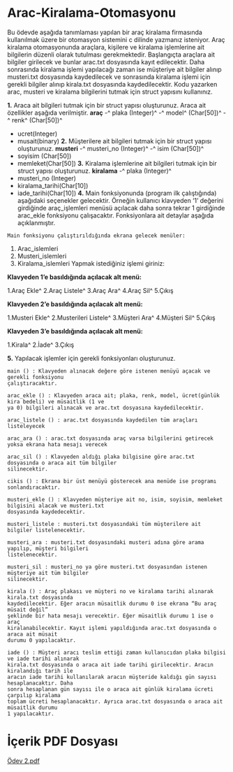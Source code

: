 # Arac-Kiralama-Otomasyonu

Bu ödevde aşağıda tanımlaması yapılan bir araç kiralama firmasında kullanılmak üzere bir otomasyon
sistemini c dilinde yazmanız isteniyor. Araç kiralama otomasyonunda araçlara, kişilere ve kiralama
işlemlerine ait bilgilerin düzenli olarak tutulması gerekmektedir. Başlangıçta araçlara ait bilgiler
girilecek ve bunlar arac.txt dosyasında kayıt edilecektir. Daha sonrasında kiralama işlemi yapılacağı
zaman ise müşteriye ait bilgiler alınıp musteri.txt dosyasında kaydedilecek ve sonrasında kiralama işlemi
için gerekli bilgiler alınıp kirala.txt dosyasında kaydedilecektir. Kodu yazarken arac, musteri ve
kiralama bilgilerini tutmak için struct yapısını kullanınız.

**1.** Araca ait bilgileri tutmak için bir struct yapısı oluşturunuz. Araca ait özellikler aşağıda
    verilmiştir.
**araç**
-^ plaka (Integer)^
-^ model^ (Char[50])^
-^ renk^ (Char[50])^
- ucret(Integer)
- musait(binary)
**2.** Müşterilere ait bilgileri tutmak için bir struct yapısı oluşturunuz.
**musteri**
-^ musteri_no (Integer)^
-^ isim (Char[50])^
- soyisim (Char[50])
- memleket(Char[50])
**3.** Kiralama işlemlerine ait bilgileri tutmak için bir struct yapısı oluşturunuz.
**kiralama**
-^ plaka (Integer)^
- musteri_no (Integer)
- kiralama_tarihi(Char[10])
- iade_tarihi(Char[10])
**4.** Main fonksiyonunda (program ilk çalıştığında) aşağıdaki seçenekler gelecektir. Örneğin
    kullanıcı klavyeden ‘1’ değerini girdiğinde araç_işlemleri menüsü açılacak daha sonra tekrar 1
    girdiğinde arac_ekle fonksiyonu çalışacaktır. Fonksiyonlara ait detaylar aşağıda açıklanmıştır.

```
Main fonksiyonu çalıştırıldığında ekrana gelecek menüler:
```
1. Arac_islemleri
2. Musteri_islemleri
3. Kiralama_islemleri
Yapmak istediğiniz işlemi giriniz:


**Klavyeden 1’e basıldığında açılacak alt menü:**

1.Araç Ekle^
2.Araç Listele^
3.Araç Ara^
4.Araç Sil^
5.Çıkış

**Klavyeden 2’e basıldığında açılacak alt menü:**

1.Musteri Ekle^
2.Musterileri Listele^
3.Müşteri Ara^
4.Müşteri Sil^
5.Çıkış

**Klavyeden 3’e basıldığında açılacak alt menü:**

1.Kirala^
2.İade^
3.Çıkış

**5.** Yapılacak işlemler için gerekli fonksiyonları oluşturunuz.

```
main () : Klavyeden alınacak değere göre istenen menüyü açacak ve gerekli fonksiyonu
çalıştıracaktır.
```
```
arac_ekle () : Klavyeden araca ait; plaka, renk, model, ücret(günlük kira bedeli) ve müsaitlik (1 ve
ya 0) bilgileri alınacak ve arac.txt dosyasına kaydedilecektir.
```
```
arac_listele () : arac.txt dosyasında kaydedilen tüm araçları listeleyecek
```
```
arac_ara () : arac.txt dosyasında araç varsa bilgilerini getirecek yoksa ekrana hata mesajı verecek
```
```
arac_sil () : Klavyeden aldığı plaka bilgisine göre arac.txt dosyasında o araca ait tüm bilgiler
silinecektir.
```
```
cikis () : Ekrana bir üst menüyü gösterecek ana menüde ise programı sonlandıracaktır.
```
```
musteri_ekle () : Klavyeden müşteriye ait no, isim, soyisim, memleket bilgisini alacak ve musteri.txt
dosyasında kaydedecektir.
```
```
musteri_listele : musteri.txt dosyasındaki tüm müşterilere ait bilgiler listelenecektir.
```
```
musteri_ara : musteri.txt dosyasındaki musteri adına göre arama yapılıp, müşteri bilgileri
listelenecektir.
```
```
musteri_sil : musteri_no ya göre musteri.txt dosyasından istenen müşteriye ait tüm bilgiler
silinecektir.
```
```
kirala () : Araç plakası ve müşteri no ve kiralama tarihi alınarak kirala.txt dosyasında
kaydedilecektir. Eğer aracın müsaitlik durumu 0 ise ekrana “Bu araç müsait değil”
şeklinde bir hata mesajı verecektir. Eğer müsaitlik durumu 1 ise o araç
kiralanabilecektir. Kayıt işlemi yapıldığında arac.txt dosyasında o araca ait müsait
durumu 0 yapılacaktır.
```
```
iade () : Müşteri aracı teslim ettiği zaman kullanıcıdan plaka bilgisi ve iade tarihi alınarak
kirala.txt dosyasında o araca ait iade tarihi girilecektir. Aracın kiralandığı tarih ile
aracın iade tarihi kullanılarak aracın müşteride kaldığı gün sayısı hesaplanacaktır. Daha
sonra hesaplanan gün sayısı ile o araca ait günlük kiralama ücreti çarpılıp kiralama
toplam ücreti hesaplanacaktır. Ayrıca arac.txt dosyasında o araca ait müsaitlik durumu
1 yapılacaktır.
```

# İçerik PDF Dosyası

[Ödev 2.pdf](https://github.com/bhrcfth42/Arac-Kiralama-Otomasyonu/files/6759077/Odev.2.pdf)
